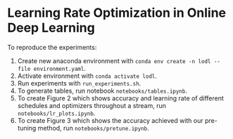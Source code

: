 # Learning Rate Optimization in Online Deep Learning 

To reproduce the experiments: 

1. Create new anaconda environment with `conda env create -n lodl --file environment.yaml`.
2. Activate environment with `conda activate lodl`.
3. Run experiments with `run_experiments.sh`.
4. To generate tables, run notebook `notebooks/tables.ipynb`.
5. To create Figure 2 which shows accuracy and learning rate of different schedules and optimizers throughout a stream, run `notebooks/lr_plots.ipynb`.
6. To create Figure 3 which shows the accuracy achieved with our pre-tuning method, run `notebooks/pretune.ipynb`.